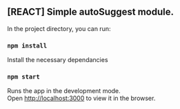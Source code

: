 ## [REACT] Simple autoSuggest module.

In the project directory, you can run:
### `npm install`
Install the necessary dependancies 

### `npm start`

Runs the app in the development mode.<br>
Open [http://localhost:3000](http://localhost:3000) to view it in the browser.
